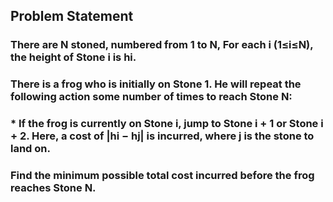 ## Problem Statement

### There are N stoned, numbered from 1 to N, For each i (1≤i≤N), the height of Stone i is hi.

### There is a frog who is initially on Stone 1. He will repeat the following action some number of times to reach Stone N:
### * If the frog is currently on Stone i, jump to Stone i + 1 or Stone i + 2. Here, a cost of |hi − hj| is incurred, where j is the stone to land on.

### Find the minimum possible total cost incurred before the frog reaches Stone N.
